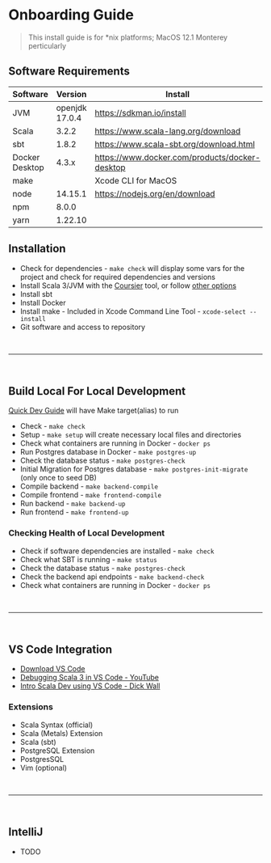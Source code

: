 # Onboarding Guide
> This install guide is for *nix platforms; MacOS 12.1 Monterey perticularly

## Software Requirements 

Software       | Version        | Install
---------------|----------------|-----------------------------------------------
JVM            | openjdk 17.0.4 | https://sdkman.io/install
Scala          | 3.2.2          | https://www.scala-lang.org/download
sbt            | 1.8.2          | https://www.scala-sbt.org/download.html
Docker Desktop | 4.3.x          | https://www.docker.com/products/docker-desktop
make           |                | Xcode CLI for MacOS
node           | 14.15.1        | https://nodejs.org/en/download
npm            | 8.0.0          |
yarn           | 1.22.10        |


## Installation

- Check for dependencies - `make check` will display some vars for the project and check for required dependencies and versions
- Install Scala 3/JVM with the [Coursier](https://get-coursier.io/) tool, or follow [other options](https://dotty.epfl.ch/3.0.0/index.html) 
- Install sbt
- Install Docker
- Install make - Included in Xcode Command Line Tool - `xcode-select --install`
- Git software and access to repository

<br><hr><br>

## Build Local For Local Development

[Quick Dev Guide](../../README.md#quick-guide-to-localdev-with-docker) will have Make target(alias) to run

- Check - `make check` 
- Setup - `make setup` will create necessary local files and directories
- Check what containers are running in Docker - `docker ps`
- Run Postgres database in Docker - `make postgres-up`
- Check the database status - `make postgres-check`
- Initial Migration for Postgres database - `make postgres-init-migrate` (only once to seed DB)
- Compile backend - `make backend-compile`
- Compile frontend - `make frontend-compile`
- Run backend - `make backend-up`
- Run frontend - `make frontend-up`

### Checking Health of Local Development
- Check if software dependencies are installed - `make check`
- Check what SBT is running - `make status`
- Check the database status - `make postgres-check`
- Check the backend api endpoints - `make backend-check`
- Check what containers are running in Docker - `docker ps`

<br><hr><br>

## VS Code Integration
- [Download VS Code](https://code.visualstudio.com/download)
- [Debugging Scala 3 in VS Code - YouTube](https://www.youtube.com/watch?v=zX-t5E5hQh0)
- [Intro Scala Dev using VS Code - Dick Wall](https://www.youtube.com/watch?v=tNLS6rOGBlo)

### Extensions 
- Scala Syntax (official)
- Scala (Metals) Extension
- Scala (sbt)
- PostgreSQL Extension
- PostgresSQL 
- Vim (optional)

<br><hr><br>

## IntelliJ
- TODO 
